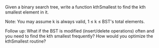Given a binary search tree, write a function kthSmallest to find the kth smallest element in it.

Note: 
You may assume k is always valid, 1 ≤ k ≤ BST's total elements.

Follow up:
What if the BST is modified (insert/delete operations) often and you need to find the kth smallest frequently? How would you optimize the kthSmallest routine?